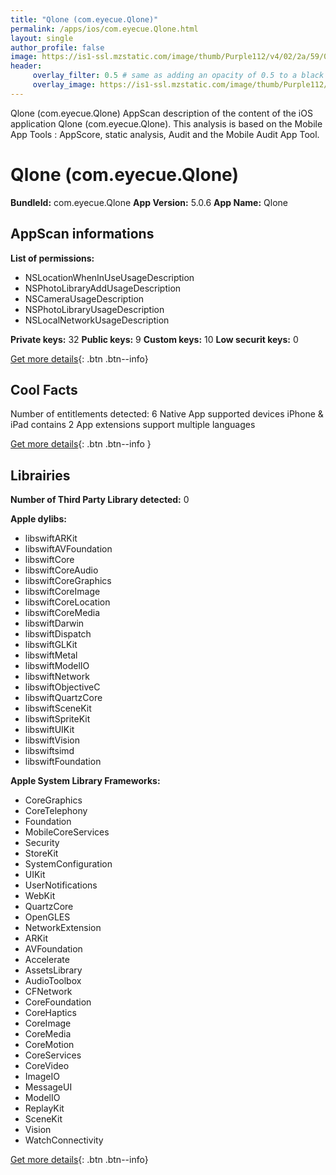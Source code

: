 ```yaml
---
title: "Qlone (com.eyecue.Qlone)"
permalink: /apps/ios/com.eyecue.Qlone.html
layout: single
author_profile: false
image: https://is1-ssl.mzstatic.com/image/thumb/Purple112/v4/02/2a/59/022a59d3-b631-ff97-525d-371059e5506a/AppIcon-0-0-1x_U007emarketing-0-0-0-7-0-0-sRGB-0-0-0-GLES2_U002c0-512MB-85-220-0-0.png/512x512bb.jpg
header: 
     overlay_filter: 0.5 # same as adding an opacity of 0.5 to a black background
     overlay_image: https://is1-ssl.mzstatic.com/image/thumb/Purple112/v4/02/2a/59/022a59d3-b631-ff97-525d-371059e5506a/AppIcon-0-0-1x_U007emarketing-0-0-0-7-0-0-sRGB-0-0-0-GLES2_U002c0-512MB-85-220-0-0.png/512x512bb.jpg
---
```

Qlone (com.eyecue.Qlone) AppScan description of the content of the iOS application Qlone (com.eyecue.Qlone). This analysis is based on the Mobile App Tools : AppScore, static analysis, Audit and the Mobile Audit App Tool.

# Qlone (com.eyecue.Qlone)

**BundleId:** com.eyecue.Qlone
**App Version:** 5.0.6
**App Name:** Qlone


## AppScan informations 

**List of permissions:** 
- NSLocationWhenInUseUsageDescription
- NSPhotoLibraryAddUsageDescription
- NSCameraUsageDescription
- NSPhotoLibraryUsageDescription
- NSLocalNetworkUsageDescription
  
  
**Private keys:** 32
**Public keys:** 9
**Custom keys:** 10
**Low securit keys:** 0
  
[Get more details](/pricing.html){: .btn .btn--info}

## Cool Facts

Number of entitlements detected: 6
Native App
supported devices iPhone & iPad
contains 2 App extensions
support multiple languages
  
[Get more details](/pricing.html){: .btn .btn--info }

## Librairies 
**Number of Third Party Library detected:** 0


**Apple dylibs:**
- libswiftARKit
- libswiftAVFoundation
- libswiftCore
- libswiftCoreAudio
- libswiftCoreGraphics
- libswiftCoreImage
- libswiftCoreLocation
- libswiftCoreMedia
- libswiftDarwin
- libswiftDispatch
- libswiftGLKit
- libswiftMetal
- libswiftModelIO
- libswiftNetwork
- libswiftObjectiveC
- libswiftQuartzCore
- libswiftSceneKit
- libswiftSpriteKit
- libswiftUIKit
- libswiftVision
- libswiftsimd
- libswiftFoundation


**Apple System Library Frameworks:**
- CoreGraphics
- CoreTelephony
- Foundation
- MobileCoreServices
- Security
- StoreKit
- SystemConfiguration
- UIKit
- UserNotifications
- WebKit
- QuartzCore
- OpenGLES
- NetworkExtension
- ARKit
- AVFoundation
- Accelerate
- AssetsLibrary
- AudioToolbox
- CFNetwork
- CoreFoundation
- CoreHaptics
- CoreImage
- CoreMedia
- CoreMotion
- CoreServices
- CoreVideo
- ImageIO
- MessageUI
- ModelIO
- ReplayKit
- SceneKit
- Vision
- WatchConnectivity


  
[Get more details](/pricing.html){: .btn .btn--info}

